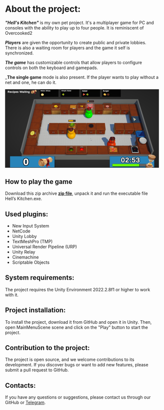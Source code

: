# About the project:

___"Hell's Kitchen"___ is my own pet project. It's a multiplayer game for PC and consoles with the ability to play up to four people. It is reminiscent of Overcooked2

___Players___ are given the opportunity to create public and private lobbies. There is also a waiting room for players and the game it self is synchronized. 

___The game___ has customizable controls that allow players to configure controls on both the keyboard and gamepads. 

___The single game__ mode is also present. If the player wants to play without a net and one, he can do it.

![game screen png](GameScreen.jpg)

## How to play the game

Download this zip archive __[zip file](Hell's/Kitchen.zip)__, unpack it and run the executable file Hell’s Kitchen.exe. 

## Used plugins:

* New Input System
* NetCode
* Unity Lobby
* TextMeshPro (TMP)
* Universal Render Pipeline (URP)
* Unity Relay
* Cinemachine
* Scriptable Objects

## System requirements:

The project requires the Unity Environment 2022.2.8f1 or higher to work with it.

## Project installation:

To install the project, download it from GitHub and open it in Unity. Then, open MainMenuScene scene and click on the "Play" button to start the project.

## Contribution to the project:

The project is open source, and we welcome contributions to its development. If you discover bugs or want to add new features, please submit a pull request to GitHub.

## Contacts:

If you have any questions or suggestions, please contact us through our GitHub or [Telegram](https://t.me/janitoor13).
